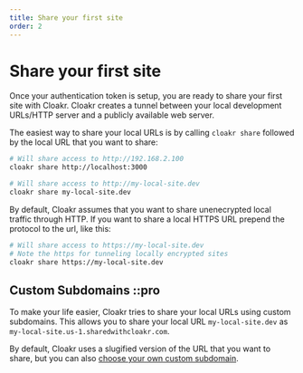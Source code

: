 ```yaml
---
title: Share your first site
order: 2
---
```


# Share your first site

Once your authentication token is setup, you are ready to share your first site with Cloakr.
Cloakr creates a tunnel between your local development URLs/HTTP server and a publicly available web server.

The easiest way to share your local URLs is by calling `cloakr share` followed by the local URL that you want to share:

```bash
# Will share access to http://192.168.2.100
cloakr share http://localhost:3000

# Will share access to http://my-local-site.dev
cloakr share my-local-site.dev
```

By default, Cloakr assumes that you want to share unenecrypted local traffic through HTTP. If you want to share a local HTTPS URL prepend the protocol to the url, like this:

```bash
# Will share access to https://my-local-site.dev 
# Note the https for tunneling locally encrypted sites
cloakr share https://my-local-site.dev
```

## Custom Subdomains ::pro

To make your life easier, Cloakr tries to share your local URLs using custom subdomains. This allows you to share your local URL `my-local-site.dev` as `my-local-site.us-1.sharedwithcloakr.com`.

By default, Cloakr uses a slugified version of the URL that you want to share, but you can also [choose your own custom subdomain](/docs/client/sharing#share-a-local-site-with-a-given-subdomain).
